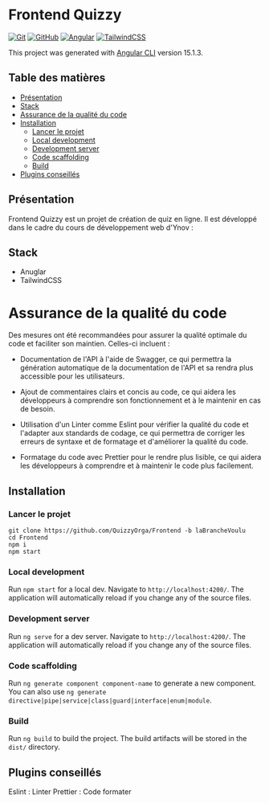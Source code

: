 # Frontend Quizzy

[![Git](https://img.shields.io/badge/Git-F05032.svg?style=for-the-badge&logo=Git&logoColor=white)](https://git-scm.com/)
[![GitHub](https://img.shields.io/badge/GitHub-181717.svg?style=for-the-badge&logo=GitHub&logoColor=white)](https://git-scm.com/)
[![Angular](https://img.shields.io/badge/Angular-DD0031.svg?style=for-the-badge&logo=Angular&logoColor=white)](https://angular.io/)
[![TailwindCSS](https://img.shields.io/badge/TailwindCSS-38B2AC.svg?style=for-the-badge&logo=TailwindCSS&logoColor=white)](https://tailwindcss.com/)

This project was generated with [Angular CLI](https://github.com/angular/angular-cli) version 15.1.3.

## Table des matières

- [Présentation](#présentation)
- [Stack](#stack)
- [Assurance de la qualité du code](#assurance-de-la-qualité-du-code)
- [Installation](#installation)
  - [Lancer le projet](#lancer-le-projet)
  - [Local development](#local-development)
  - [Development server](#development-server)
  - [Code scaffolding](#code-scaffolding)
  - [Build](#build)
- [Plugins conseillés](#plugins-conseillés)

## Présentation

Frontend Quizzy est un projet de création de quiz en ligne. Il est développé dans le cadre du cours de développement web d'Ynov :

## Stack

- Anuglar
- TailwindCSS

# Assurance de la qualité du code

Des mesures ont été recommandées pour assurer la qualité optimale du code et faciliter son maintien. Celles-ci incluent :

- Documentation de l'API à l'aide de Swagger, ce qui permettra la génération automatique de la documentation de l'API et sa rendra plus accessible pour les utilisateurs.

- Ajout de commentaires clairs et concis au code, ce qui aidera les développeurs à comprendre son fonctionnement et à le maintenir en cas de besoin.

- Utilisation d'un Linter comme Eslint pour vérifier la qualité du code et l'adapter aux standards de codage, ce qui permettra de corriger les erreurs de syntaxe et de formatage et d'améliorer la qualité du code.

- Formatage du code avec Prettier pour le rendre plus lisible, ce qui aidera les développeurs à comprendre et à maintenir le code plus facilement.

## Installation

### Lancer le projet

```shell
git clone https://github.com/QuizzyOrga/Frontend -b laBrancheVoulu
cd Frontend
npm i
npm start
```

### Local development

Run `npm start` for a local dev. Navigate to `http://localhost:4200/`. The application will automatically reload if you change any of the source files.

### Development server

Run `ng serve` for a dev server. Navigate to `http://localhost:4200/`. The application will automatically reload if you change any of the source files.

### Code scaffolding

Run `ng generate component component-name` to generate a new component. You can also use `ng generate directive|pipe|service|class|guard|interface|enum|module`.

### Build

Run `ng build` to build the project. The build artifacts will be stored in the `dist/` directory.

## Plugins conseillés

Eslint : Linter
Prettier : Code formater
